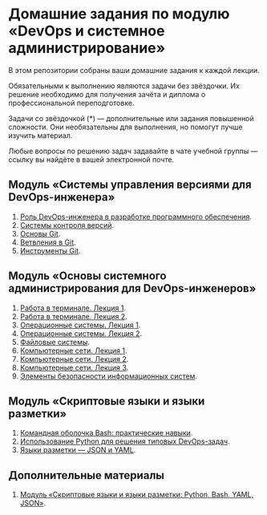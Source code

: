 # Домашние задания по модулю «DevOps и системное администрирование»


В этом репозитории собраны ваши домашние задания к каждой лекции. 

Обязательными к выполнению являются задачи без звёздочки. Их решение необходимо для получения зачёта и диплома о профессиональной переподготовке.

Задачи со звёздочкой (*) — дополнительные или задания повышенной сложности. Они необязательны для выполнения, но помогут лучше изучить материал.

Любые вопросы по решению задач задавайте в чате учебной группы — ссылку вы найдёте в вашей электронной почте.

## Модуль «Cистемы управления версиями для DevOps-инженера»

1. [Роль DevOps-инженера в разработке программного обеспечения](01-intro-01/README.md).
2. [Системы контроля версий](02-git-01-vcs/README.md).
3. [Основы Git](02-git-02-base/README.md).
4. [Ветвления в Git](02-git-03-branching/README.md).
5. [Инструменты Git](02-git-04-tools/README.md).

## Модуль «Основы системного администрирования для DevOps-инженеров»

1. [Работа в терминале. Лекция 1](03-sysadmin-01-terminal/README.md).
2. [Работа в терминале. Лекция 2](03-sysadmin-02-terminal/README.md).
3. [Операционные системы. Лекция 1](03-sysadmin-03-os/README.md).
4. [Операционные системы. Лекция 2](03-sysadmin-04-os/README.md).
5. [Файловые системы](https://github.com/netology-code/sysadm-homeworks/tree/devsys10/03-sysadmin-05-fs).
6. [Компьютерные сети. Лекция 1](https://github.com/netology-code/sysadm-homeworks/tree/devsys10/03-sysadmin-06-net).
7. [Компьютерные сети. Лекция 2](https://github.com/netology-code/sysadm-homeworks/tree/devsys10/03-sysadmin-07-net).
8. [Компьютерные сети. Лекция 3](https://github.com/netology-code/sysadm-homeworks/blob/devsys10/03-sysadmin-08-net/README.md).
9. [Элементы безопасности информационных систем](https://github.com/netology-code/sysadm-homeworks/tree/devsys10/03-sysadmin-09-security).

## Модуль «Скриптовые языки и языки разметки»

1. [Командная оболочка Bash: практические навыки](04-script-01-bash).
2. [Использование Python для решения типовых DevOps-задач](04-script-02-py).
3. [Языки разметки — JSON и YAML](04-script-03-yaml).

## Дополнительные материалы

1. [Модуль «Скриптовые языки и языки разметки: Python, Bash, YAML, JSON»](https://github.com/netology-code/sysadm-homeworks/tree/devsys10/04-script-03-yaml/additional-info).
